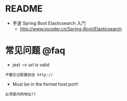 # README

- 芋道 Spring Boot Elasticsearch 入门
    - <http://www.iocoder.cn/Spring-Boot/Elasticsearch>


# 常见问题 @faq

- jest --> url is valid

```
不要忘记配置前加 http://
```

- Must be in the format host:port!

```
必须是内网地址??
```
